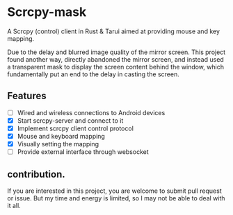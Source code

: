 # Scrcpy-mask

A Scrcpy (control) client in Rust & Tarui aimed at providing mouse and key mapping.

Due to the delay and blurred image quality of the mirror screen. This project found another way, directly abandoned the mirror screen, and instead used a transparent mask to display the screen content behind the window, which fundamentally put an end to the delay in casting the screen.

## Features

- [ ] Wired and wireless connections to Android devices
- [x] Start scrcpy-server and connect to it
- [x] Implement scrcpy client control protocol
- [x] Mouse and keyboard mapping
- [x] Visually setting the mapping
- [ ] Provide external interface through websocket

## contribution.

If you are interested in this project, you are welcome to submit pull request or issue. But my time and energy is limited, so I may not be able to deal with it all.
